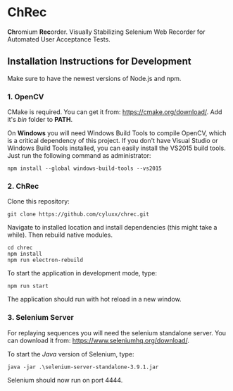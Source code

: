 # ChRec
**Ch**romium **Rec**order. Visually Stabilizing Selenium Web Recorder for Automated User Acceptance Tests.

## Installation Instructions for Development
Make sure to have the newest versions of Node.js and npm.

### 1. OpenCV
CMake is required. You can get it from: https://cmake.org/download/. Add it's *bin* folder to **PATH**.

On **Windows** you will need Windows Build Tools to compile OpenCV, which is a critical dependency of this project. If you don't have Visual Studio or Windows Build Tools installed, you can easily install the VS2015 build tools. Just run the following command as administrator:

```
npm install --global windows-build-tools --vs2015
```

### 2. ChRec
Clone this repository:
```
git clone https://github.com/cyluxx/chrec.git
```

Navigate to installed location and install dependencies (this might take a while). Then rebuild native modules.
```
cd chrec
npm install
npm run electron-rebuild
```

To start the application in development mode, type:
```
npm run start
```

The application should run with hot reload in a new window.

### 3. Selenium Server
For replaying sequences you will need the selenium standalone server. You can download it from: https://www.seleniumhq.org/download/.

To start the _Java_ version of Selenium, type:
```
java -jar .\selenium-server-standalone-3.9.1.jar
```

Selenium should now run on port 4444.